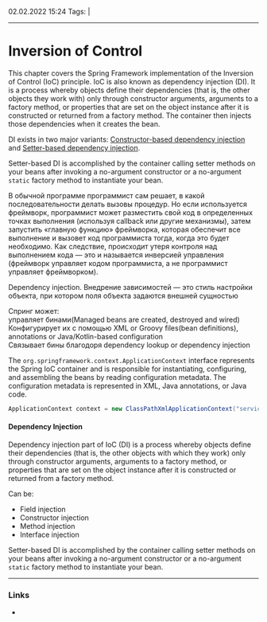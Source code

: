 02.02.2022  15:24
Tags:  |
____

# Inversion of Control
This chapter covers the Spring Framework implementation of the Inversion of Control (IoC) principle. IoC is also known as dependency injection (DI). It is a process whereby objects define their dependencies (that is, the other objects they work with) only through constructor arguments, arguments to a factory method, or properties that are set on the object instance after it is constructed or returned from a factory method. The container then injects those dependencies when it creates the bean. 

DI exists in two major variants: [Constructor-based dependency injection](https://docs.spring.io/spring-framework/docs/current/reference/html/core.html#beans-constructor-injection) and [Setter-based dependency injection](https://docs.spring.io/spring-framework/docs/current/reference/html/core.html#beans-setter-injection).

Setter-based DI is accomplished by the container calling setter methods on your beans after invoking a no-argument constructor or a no-argument `static` factory method to instantiate your bean.


В обычной программе программист сам решает, в какой последовательности делать вызовы процедур. Но если используется фреймворк, программист может разместить свой код в определенных точках выполнения (используя callback или другие механизмы), затем запустить «главную функцию» фреймворка, которая обеспечит все выполнение и вызовет код программиста тогда, когда это будет необходимо. Как следствие, происходит утеря контроля над выполнением кода — это и называется инверсией управления (фреймворк управляет кодом программиста, а не программист управляет фреймворком).

Dependency injection. Внедрение зависимостей — это стиль настройки объекта, при котором поля объекта задаются внешней сущностью

Спринг может:  
управляет бинами(Managed beans are created, destroyed and wired)  
Конфигурирует их с помощью XML or Groovy files(bean definitions), annotations or Java/Kotlin-based configuration  
Связывает бины благодоря dependency lookup or dependency injection

The `org.springframework.context.ApplicationContext` interface represents the Spring IoC container and is responsible for instantiating, configuring, and assembling the beans by reading configuration metadata. The configuration metadata is represented in XML, Java annotations, or Java code.

```java
ApplicationContext context = new ClassPathXmlApplicationContext("services.xml", "daos.xml");
```

#### Dependency Injection

Dependency injection part of IoC (DI) is a process whereby objects define their dependencies (that is, the other objects with which they work) only through constructor arguments, arguments to a factory method, or properties that are set on the object instance after it is constructed or returned from a factory method.

Can be:

-   Field injection
-   Constructor injection
-   Method injection
-   Interface injection

Setter-based DI is accomplished by the container calling setter methods on your beans after invoking a no-argument constructor or a no-argument `static` factory method to instantiate your bean.

____ 
### Links
-